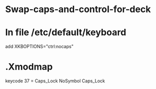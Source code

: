 # Swap-caps-and-control-for-deck

# In file /etc/default/keyboard
add XKBOPTIONS="ctrl:nocaps"

# .Xmodmap
keycode 37 = Caps_Lock NoSymbol Caps_Lock
